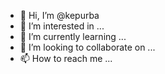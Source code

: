 - 👋 Hi, I’m @kepurba
- 👀 I’m interested in ...
- 🌱 I’m currently learning ...
- 💞️ I’m looking to collaborate on ...
- 📫 How to reach me ...

<!---
kepurba/kepurba is a ✨ special ✨ repository because its `README.md` (this file) appears on your GitHub profile.
You can click the Preview link to take a look at your changes.
--->
